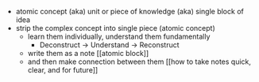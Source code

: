 - atomic concept (aka) unit or piece of knowledge (aka) single block of idea
- strip the complex concept into single piece (atomic concept)
    - learn them individually, understand them fundamentally
        - Deconstruct -> Understand -> Reconstruct
    - write them as a note [[atomic block]]
    - and then make connection between them [[how to take notes quick, clear, and for future]]
